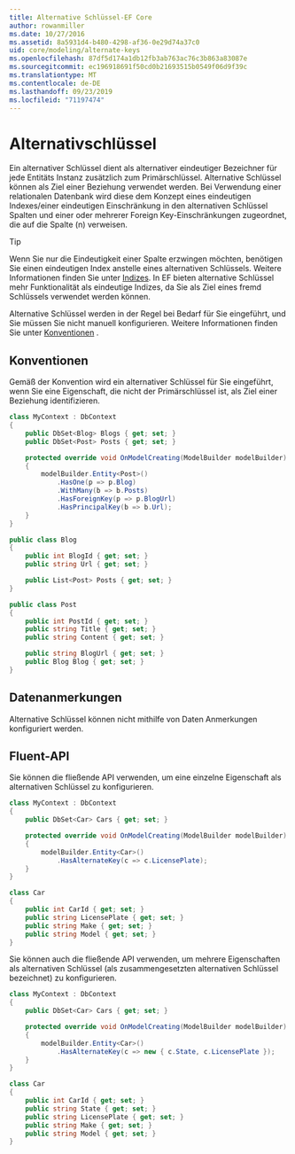 ```yaml
---
title: Alternative Schlüssel-EF Core
author: rowanmiller
ms.date: 10/27/2016
ms.assetid: 8a5931d4-b480-4298-af36-0e29d74a37c0
uid: core/modeling/alternate-keys
ms.openlocfilehash: 87df5d174a1db12fb3ab763ac76c3b863a83087e
ms.sourcegitcommit: ec196918691f50cd0b21693515b0549f06d9f39c
ms.translationtype: MT
ms.contentlocale: de-DE
ms.lasthandoff: 09/23/2019
ms.locfileid: "71197474"
---
```

# <a name="alternate-keys"></a>Alternativschlüssel

Ein alternativer Schlüssel dient als alternativer eindeutiger Bezeichner für jede Entitäts Instanz zusätzlich zum Primärschlüssel. Alternative Schlüssel können als Ziel einer Beziehung verwendet werden. Bei Verwendung einer relationalen Datenbank wird diese dem Konzept eines eindeutigen Indexes/einer eindeutigen Einschränkung in den alternativen Schlüssel Spalten und einer oder mehrerer Foreign Key-Einschränkungen zugeordnet, die auf die Spalte (n) verweisen.

> [!TIP]  
> Wenn Sie nur die Eindeutigkeit einer Spalte erzwingen möchten, benötigen Sie einen eindeutigen Index anstelle eines alternativen Schlüssels. Weitere Informationen finden Sie unter [Indizes](indexes.md). In EF bieten alternative Schlüssel mehr Funktionalität als eindeutige Indizes, da Sie als Ziel eines fremd Schlüssels verwendet werden können.

Alternative Schlüssel werden in der Regel bei Bedarf für Sie eingeführt, und Sie müssen Sie nicht manuell konfigurieren. Weitere Informationen finden Sie unter [Konventionen](#conventions) .

## <a name="conventions"></a>Konventionen

Gemäß der Konvention wird ein alternativer Schlüssel für Sie eingeführt, wenn Sie eine Eigenschaft, die nicht der Primärschlüssel ist, als Ziel einer Beziehung identifizieren.

<!-- [!code-csharp[Main](samples/core/Modeling/Conventions/AlternateKey.cs?highlight=12)] -->
``` csharp
class MyContext : DbContext
{
    public DbSet<Blog> Blogs { get; set; }
    public DbSet<Post> Posts { get; set; }

    protected override void OnModelCreating(ModelBuilder modelBuilder)
    {
        modelBuilder.Entity<Post>()
            .HasOne(p => p.Blog)
            .WithMany(b => b.Posts)
            .HasForeignKey(p => p.BlogUrl)
            .HasPrincipalKey(b => b.Url);
    }
}

public class Blog
{
    public int BlogId { get; set; }
    public string Url { get; set; }

    public List<Post> Posts { get; set; }
}

public class Post
{
    public int PostId { get; set; }
    public string Title { get; set; }
    public string Content { get; set; }

    public string BlogUrl { get; set; }
    public Blog Blog { get; set; }
}
```

## <a name="data-annotations"></a>Datenanmerkungen

Alternative Schlüssel können nicht mithilfe von Daten Anmerkungen konfiguriert werden.

## <a name="fluent-api"></a>Fluent-API

Sie können die fließende API verwenden, um eine einzelne Eigenschaft als alternativen Schlüssel zu konfigurieren.

<!-- [!code-csharp[Main](samples/core/Modeling/FluentAPI/AlternateKeySingle.cs?highlight=7,8)] -->
``` csharp
class MyContext : DbContext
{
    public DbSet<Car> Cars { get; set; }

    protected override void OnModelCreating(ModelBuilder modelBuilder)
    {
        modelBuilder.Entity<Car>()
            .HasAlternateKey(c => c.LicensePlate);
    }
}

class Car
{
    public int CarId { get; set; }
    public string LicensePlate { get; set; }
    public string Make { get; set; }
    public string Model { get; set; }
}
```

Sie können auch die fließende API verwenden, um mehrere Eigenschaften als alternativen Schlüssel (als zusammengesetzten alternativen Schlüssel bezeichnet) zu konfigurieren.

<!-- [!code-csharp[Main](samples/core/Modeling/FluentAPI/AlternateKeyComposite.cs?highlight=7,8)] -->
``` csharp
class MyContext : DbContext
{
    public DbSet<Car> Cars { get; set; }

    protected override void OnModelCreating(ModelBuilder modelBuilder)
    {
        modelBuilder.Entity<Car>()
            .HasAlternateKey(c => new { c.State, c.LicensePlate });
    }
}

class Car
{
    public int CarId { get; set; }
    public string State { get; set; }
    public string LicensePlate { get; set; }
    public string Make { get; set; }
    public string Model { get; set; }
}
```
